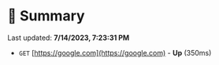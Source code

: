 # 📖 Summary
Last updated: **7/14/2023, 7:23:31 PM**

- `GET` [https://google.com](https://google.com) - **Up** (350ms)
